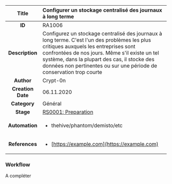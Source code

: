 | Title                       | Configurer un stockage centralisé des journaux à long terme       |
|:---------------------------:|:--------------------|
| **ID**                      | RA1006            |
| **Description**             |Configurez un stockage centralisé des journaux à long terme. C'est l'un des problèmes les plus critiques auxquels les entreprises sont confrontées de nos jours. Même s'il existe un tel système, dans la plupart des cas, il stocke des données non pertinentes ou sur une période de conservation trop courte   |
| **Author**                  | Crypt-0n       |
| **Creation Date**           | 06.11.2020 |
| **Category**                | Général      |
| **Stage**                   |[RS0001: Preparation](../Response_Stages/RS0001.md)| 
| **Automation** |<ul><li>thehive/phantom/demisto/etc</li></ul>|
| **References** |<ul><li>[https://example.com](https://example.com)</li></ul>|

### Workflow

A compléter  
